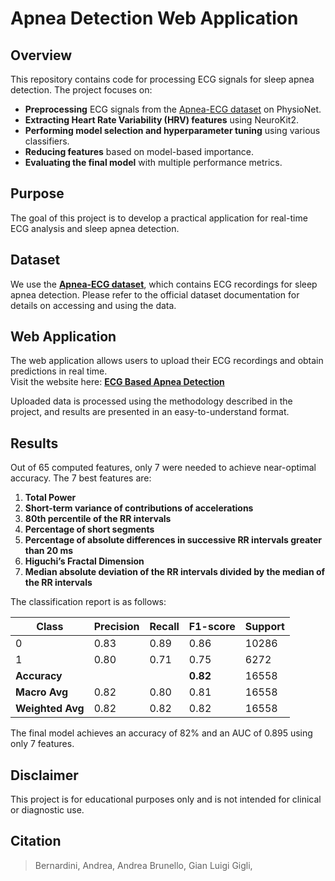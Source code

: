 # Apnea Detection Web Application

## Overview
This repository contains code for processing ECG signals for sleep apnea detection. The project focuses on:
- **Preprocessing** ECG signals from the [Apnea-ECG dataset](https://www.physionet.org/content/apnea-ecg/) on PhysioNet.
- **Extracting Heart Rate Variability (HRV) features** using NeuroKit2.
- **Performing model selection and hyperparameter tuning** using various classifiers.
- **Reducing features** based on model-based importance.
- **Evaluating the final model** with multiple performance metrics.

## Purpose
The goal of this project is to develop a practical application for real-time ECG analysis and sleep apnea detection.

## Dataset
We use the **[Apnea-ECG dataset](https://www.physionet.org/content/apnea-ecg/)**, which contains ECG recordings for sleep apnea detection. Please refer to the official dataset documentation for details on accessing and using the data.

## Web Application
The web application allows users to upload their ECG recordings and obtain predictions in real time.  
Visit the website here: **[ECG Based Apnea Detection](https://ecg-based-apnea-detection.streamlit.app/)**

Uploaded data is processed using the methodology described in the project, and results are presented in an easy-to-understand format.

## Results
Out of 65 computed features, only 7 were needed to achieve near-optimal accuracy. The 7 best features are:
1. **Total Power**
2. **Short-term variance of contributions of accelerations**
3. **80th percentile of the RR intervals**
4. **Percentage of short segments**
5. **Percentage of absolute differences in successive RR intervals greater than 20 ms**
6. **Higuchi’s Fractal Dimension**
7. **Median absolute deviation of the RR intervals divided by the median of the RR intervals**

The classification report is as follows:

| Class            | Precision | Recall | F1-score | Support |
|------------------|-----------|--------|----------|---------|
| 0                | 0.83      | 0.89   | 0.86     | 10286   |
| 1                | 0.80      | 0.71   | 0.75     | 6272    |
| **Accuracy**     |           |        | **0.82** | 16558   |
| **Macro Avg**    | 0.82      | 0.80   | 0.81     | 16558   |
| **Weighted Avg** | 0.82      | 0.82   | 0.82     | 16558   |

The final model achieves an accuracy of 82% and an AUC of 0.895 using only 7 features.

## Disclaimer
This project is for educational purposes only and is not intended for clinical or diagnostic use.

## Citation
> Bernardini, Andrea, Andrea Brunello, Gian Luigi Gigli,
